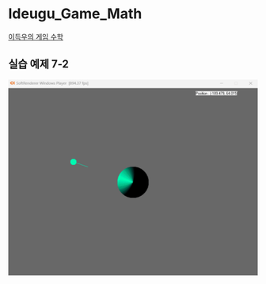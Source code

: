 # Ideugu_Game_Math
[이득우의 게임 수학](https://diesuki4.tistory.com/category/%EA%B2%8C%EC%9E%84%20%EC%88%98%ED%95%99/%EC%9D%B4%EB%93%9D%EC%9A%B0%EC%9D%98%20%EA%B2%8C%EC%9E%84%20%EC%88%98%ED%95%99)

## 실습 예제 7-2
![실습 예제 7-2](https://raw.githubusercontent.com/diesuki4/Ideugu_Game_Math/7-2_%EB%82%B4%EC%A0%81%EC%9D%84_%ED%99%9C%EC%9A%A9%ED%95%9C_%EC%A1%B0%EB%AA%85_%EB%AA%A8%EB%8D%B8%EC%9D%98_%EA%B5%AC%ED%98%84/Example.gif)
